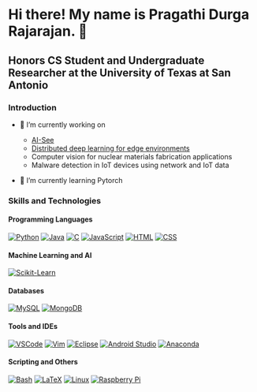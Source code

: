 # Hi there! My name is Pragathi Durga Rajarajan. 👋
## Honors CS Student and Undergraduate Researcher at the University of Texas at San Antonio

### Introduction

- 🔭 I’m currently working on 
    - [AI-See](https://github.com/pdr24/AI-See)
    - [Distributed deep learning for edge environments](https://github.com/Foley-ops/distributed-dnn-inference-pi)
    - Computer vision for nuclear materials fabrication applications
    - Malware detection in IoT devices using network and IoT data

      
- 🌱 I’m currently learning Pytorch 

### Skills and Technologies

#### Programming Languages
[![Python](https://skillicons.dev/icons?i=py)](https://skillicons.dev) 
[![Java](https://skillicons.dev/icons?i=java)](https://skillicons.dev) 
[![C](https://skillicons.dev/icons?i=c)](https://skillicons.dev) 
[![JavaScript](https://skillicons.dev/icons?i=js)](https://skillicons.dev) 
[![HTML](https://skillicons.dev/icons?i=html)](https://skillicons.dev) 
[![CSS](https://skillicons.dev/icons?i=css)](https://skillicons.dev)

#### Machine Learning and AI
[![Scikit-Learn](https://skillicons.dev/icons?i=sklearn)](https://skillicons.dev)

#### Databases
[![MySQL](https://skillicons.dev/icons?i=mysql)](https://skillicons.dev)
[![MongoDB](https://skillicons.dev/icons?i=mongodb)](https://skillicons.dev)

#### Tools and IDEs
[![VSCode](https://skillicons.dev/icons?i=vscode)](https://skillicons.dev)
[![Vim](https://skillicons.dev/icons?i=vim)](https://skillicons.dev)
[![Eclipse](https://skillicons.dev/icons?i=eclipse)](https://skillicons.dev)
[![Android Studio](https://skillicons.dev/icons?i=androidstudio)](https://skillicons.dev)
[![Anaconda](https://skillicons.dev/icons?i=anaconda)](https://skillicons.dev)


#### Scripting and Others
[![Bash](https://skillicons.dev/icons?i=bash)](https://skillicons.dev)
[![LaTeX](https://skillicons.dev/icons?i=latex)](https://skillicons.dev)
[![Linux](https://skillicons.dev/icons?i=linux)](https://skillicons.dev)
[![Raspberry Pi](https://skillicons.dev/icons?i=raspberrypi)](https://skillicons.dev)


<!--
**pdr24/pdr24** is a ✨ _special_ ✨ repository because its `README.md` (this file) appears on your GitHub profile.

Here are some ideas to get you started:

- 🔭 I’m currently working on ...
- 🌱 I’m currently learning ...
- 👯 I’m looking to collaborate on ...
- 🤔 I’m looking for help with ...
- 💬 Ask me about ...
- 📫 How to reach me: ...
- 😄 Pronouns: ...
- ⚡ Fun fact: ...
-->
